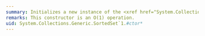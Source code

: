 ```yaml
---
summary: Initializes a new instance of the <xref href="System.Collections.Generic.SortedSet`1"></xref> class.
remarks: This constructor is an O(1) operation.
uid: System.Collections.Generic.SortedSet`1.#ctor*
---
```

